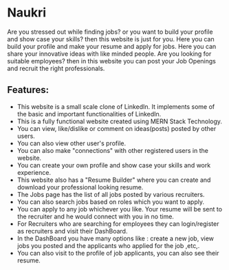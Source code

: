 # Naukri
Are you stressed out while finding jobs? or you want to build your profile and show case your skills? then this website is just for you.
Here you can build your profile and make your resume and apply for jobs. Here you can share your innovative ideas with like minded people. Are you looking for suitable 
employees? then in this website you can post your Job Openings and recruit the right professionals.

## Features:
- This website is a small scale clone of LinkedIn. It implements some of the basic and important functionalities of LinkedIn.
- This is a fully functional website created using MERN Stack Technology.
- You can view, like/dislike or comment on ideas(posts) posted by other users.
- You can also view other user's profile.
- You can also make "connections" with other registered users in the website.
- You can create your own profile and show case your skills and work experience.
- This website also has a "Resume Builder" where you can create and download your professional looking resume.
- The Jobs page has the list of all jobs posted by various recruiters.
- You can also search jobs based on roles which you want to apply.
- You can apply to any job whichever you like. Your resume will be sent to the recruiter and he would connect with you in no time.
- For Recruiters who are searching for employees they can login/register as recruiters and visit their DashBoard.
- In the DashBoard you have many options like : create a new job, view jobs you posted and the applicants who applied for the job ,etc,.
- You can also visit to the profile of job applicants, you can also see their resume.

